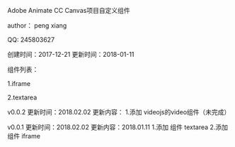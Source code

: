 Adobe Animate CC Canvas项目自定义组件

author： peng xiang

QQ: 245803627

创建时间：2017-12-21
更新时间：2018-01-11

组件列表：

1.iframe

2.textarea


v0.0.2
更新时间：2018.02.02
更新内容：
1.添加 videojs的video组件（未完成）

v0.0.1
更新时间：2018.02.02
更新内容：2018.01.11
1.添加 组件 textarea
2.添加 组件 iframe

